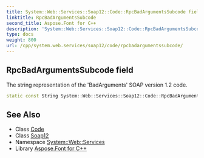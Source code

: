 ```yaml
---
title: System::Web::Services::Soap12::Code::RpcBadArgumentsSubcode field
linktitle: RpcBadArgumentsSubcode
second_title: Aspose.Font for C++
description: 'System::Web::Services::Soap12::Code::RpcBadArgumentsSubcode field. The string representation of the ''BadArguments'' SOAP version 1.2 code in C++.'
type: docs
weight: 800
url: /cpp/system.web.services/soap12/code/rpcbadargumentssubcode/
---
```

## RpcBadArgumentsSubcode field


The string representation of the 'BadArguments' SOAP version 1.2 code.

```cpp
static const String System::Web::Services::Soap12::Code::RpcBadArgumentsSubcode
```

## See Also

* Class [Code](../)
* Class [Soap12](../../)
* Namespace [System::Web::Services](../../../)
* Library [Aspose.Font for C++](../../../../)
